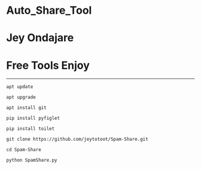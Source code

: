 # Auto_Share_Tool

# Jey Ondajare

# Free Tools Enjoy

------------------------------

`apt update`

`apt upgrade`

`apt install git`

`pip install pyfiglet`

`pip install toilet`

`git clone https://github.com/jeytotoot/Spam-Share.git`

`cd Spam-Share`

`python SpamShare.py`
